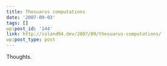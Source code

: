 ```yaml
---
title: Thesuarus computations
date: '2007-09-03'
tags: []
wp:post_id: '144'
link: http://island94.dev/2007/09/thesuarus-computations/
wp:post_type: post
---
```


Thoughts.